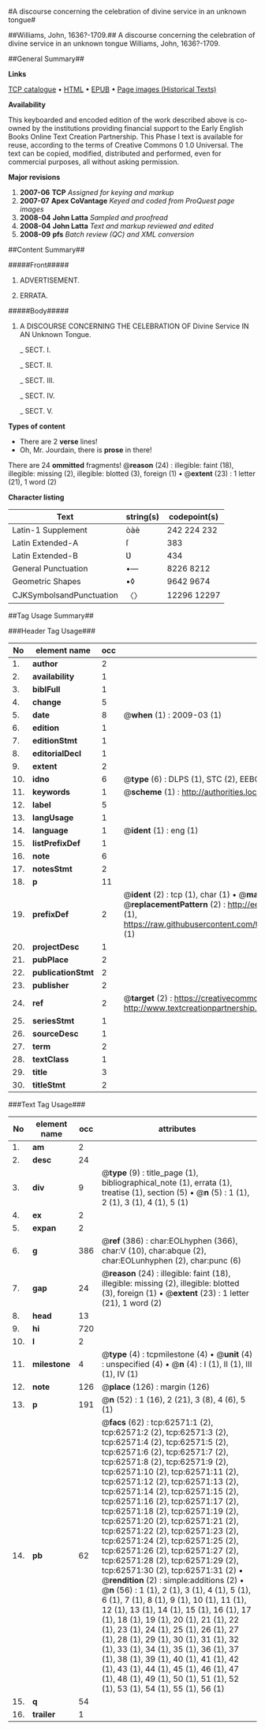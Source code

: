 #A discourse concerning the celebration of divine service in an unknown tongue#

##Williams, John, 1636?-1709.##
A discourse concerning the celebration of divine service in an unknown tongue
Williams, John, 1636?-1709.

##General Summary##

**Links**

[TCP catalogue](http://www.ota.ox.ac.uk/tcp/)  • 
[HTML](http://tei.it.ox.ac.uk/tcp/Texts-HTML/free/A66/A66394.html)  • 
[EPUB](http://tei.it.ox.ac.uk/tcp/Texts-EPUB/free/A66/A66394.epub) • 
[Page images (Historical Texts)](https://data.historicaltexts.jisc.ac.uk/view?pubId=eebo-12497780e&pageId=eebo-12497780e-62571-1)

**Availability**

This keyboarded and encoded edition of the
	       work described above is co-owned by the institutions
	       providing financial support to the Early English Books
	       Online Text Creation Partnership. This Phase I text is
	       available for reuse, according to the terms of Creative
	       Commons 0 1.0 Universal. The text can be copied,
	       modified, distributed and performed, even for
	       commercial purposes, all without asking permission.

**Major revisions**

1. __2007-06__ __TCP__ *Assigned for keying and markup*
1. __2007-07__ __Apex CoVantage__ *Keyed and coded from ProQuest page images*
1. __2008-04__ __John Latta__ *Sampled and proofread*
1. __2008-04__ __John Latta__ *Text and markup reviewed and edited*
1. __2008-09__ __pfs__ *Batch review (QC) and XML conversion*

##Content Summary##

#####Front#####

1. ADVERTISEMENT.

1. ERRATA.

#####Body#####

1. A DISCOURSE CONCERNING THE CELEBRATION OF Divine Service IN AN Unknown Tongue.

    _ SECT. I.

    _ SECT. II.

    _ SECT. III.

    _ SECT. IV.

    _ SECT. V.

**Types of content**

  * There are 2 **verse** lines!
  * Oh, Mr. Jourdain, there is **prose** in there!

There are 24 **ommitted** fragments! 
 @__reason__ (24) : illegible: faint (18), illegible: missing (2), illegible: blotted (3), foreign (1)  •  @__extent__ (23) : 1 letter (21), 1 word (2)

**Character listing**


|Text|string(s)|codepoint(s)|
|---|---|---|
|Latin-1 Supplement|òàè|242 224 232|
|Latin Extended-A|ſ|383|
|Latin Extended-B|Ʋ|434|
|General Punctuation|•—|8226 8212|
|Geometric Shapes|▪◊|9642 9674|
|CJKSymbolsandPunctuation|〈〉|12296 12297|

##Tag Usage Summary##

###Header Tag Usage###

|No|element name|occ|attributes|
|---|---|---|---|
|1.|__author__|2||
|2.|__availability__|1||
|3.|__biblFull__|1||
|4.|__change__|5||
|5.|__date__|8| @__when__ (1) : 2009-03 (1)|
|6.|__edition__|1||
|7.|__editionStmt__|1||
|8.|__editorialDecl__|1||
|9.|__extent__|2||
|10.|__idno__|6| @__type__ (6) : DLPS (1), STC (2), EEBO-CITATION (1), OCLC (1), VID (1)|
|11.|__keywords__|1| @__scheme__ (1) : http://authorities.loc.gov/ (1)|
|12.|__label__|5||
|13.|__langUsage__|1||
|14.|__language__|1| @__ident__ (1) : eng (1)|
|15.|__listPrefixDef__|1||
|16.|__note__|6||
|17.|__notesStmt__|2||
|18.|__p__|11||
|19.|__prefixDef__|2| @__ident__ (2) : tcp (1), char (1)  •  @__matchPattern__ (2) : ([0-9\-]+):([0-9IVX]+) (1), (.+) (1)  •  @__replacementPattern__ (2) : http://eebo.chadwyck.com/downloadtiff?vid=$1&page=$2 (1), https://raw.githubusercontent.com/textcreationpartnership/Texts/master/tcpchars.xml#$1 (1)|
|20.|__projectDesc__|1||
|21.|__pubPlace__|2||
|22.|__publicationStmt__|2||
|23.|__publisher__|2||
|24.|__ref__|2| @__target__ (2) : https://creativecommons.org/publicdomain/zero/1.0/ (1), http://www.textcreationpartnership.org/docs/. (1)|
|25.|__seriesStmt__|1||
|26.|__sourceDesc__|1||
|27.|__term__|2||
|28.|__textClass__|1||
|29.|__title__|3||
|30.|__titleStmt__|2||


###Text Tag Usage###

|No|element name|occ|attributes|
|---|---|---|---|
|1.|__am__|2||
|2.|__desc__|24||
|3.|__div__|9| @__type__ (9) : title_page (1), bibliographical_note (1), errata (1), treatise (1), section (5)  •  @__n__ (5) : 1 (1), 2 (1), 3 (1), 4 (1), 5 (1)|
|4.|__ex__|2||
|5.|__expan__|2||
|6.|__g__|386| @__ref__ (386) : char:EOLhyphen (366), char:V (10), char:abque (2), char:EOLunhyphen (2), char:punc (6)|
|7.|__gap__|24| @__reason__ (24) : illegible: faint (18), illegible: missing (2), illegible: blotted (3), foreign (1)  •  @__extent__ (23) : 1 letter (21), 1 word (2)|
|8.|__head__|13||
|9.|__hi__|720||
|10.|__l__|2||
|11.|__milestone__|4| @__type__ (4) : tcpmilestone (4)  •  @__unit__ (4) : unspecified (4)  •  @__n__ (4) : I (1), II (1), III (1), IV (1)|
|12.|__note__|126| @__place__ (126) : margin (126)|
|13.|__p__|191| @__n__ (52) : 1 (16), 2 (21), 3 (8), 4 (6), 5 (1)|
|14.|__pb__|62| @__facs__ (62) : tcp:62571:1 (2), tcp:62571:2 (2), tcp:62571:3 (2), tcp:62571:4 (2), tcp:62571:5 (2), tcp:62571:6 (2), tcp:62571:7 (2), tcp:62571:8 (2), tcp:62571:9 (2), tcp:62571:10 (2), tcp:62571:11 (2), tcp:62571:12 (2), tcp:62571:13 (2), tcp:62571:14 (2), tcp:62571:15 (2), tcp:62571:16 (2), tcp:62571:17 (2), tcp:62571:18 (2), tcp:62571:19 (2), tcp:62571:20 (2), tcp:62571:21 (2), tcp:62571:22 (2), tcp:62571:23 (2), tcp:62571:24 (2), tcp:62571:25 (2), tcp:62571:26 (2), tcp:62571:27 (2), tcp:62571:28 (2), tcp:62571:29 (2), tcp:62571:30 (2), tcp:62571:31 (2)  •  @__rendition__ (2) : simple:additions (2)  •  @__n__ (56) : 1 (1), 2 (1), 3 (1), 4 (1), 5 (1), 6 (1), 7 (1), 8 (1), 9 (1), 10 (1), 11 (1), 12 (1), 13 (1), 14 (1), 15 (1), 16 (1), 17 (1), 18 (1), 19 (1), 20 (1), 21 (1), 22 (1), 23 (1), 24 (1), 25 (1), 26 (1), 27 (1), 28 (1), 29 (1), 30 (1), 31 (1), 32 (1), 33 (1), 34 (1), 35 (1), 36 (1), 37 (1), 38 (1), 39 (1), 40 (1), 41 (1), 42 (1), 43 (1), 44 (1), 45 (1), 46 (1), 47 (1), 48 (1), 49 (1), 50 (1), 51 (1), 52 (1), 53 (1), 54 (1), 55 (1), 56 (1)|
|15.|__q__|54||
|16.|__trailer__|1||
